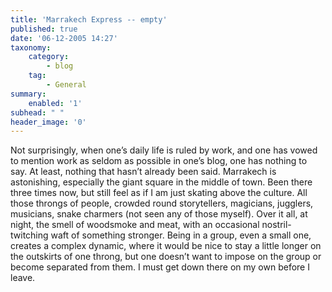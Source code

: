 ```yaml
---
title: 'Marrakech Express -- empty'
published: true
date: '06-12-2005 14:27'
taxonomy:
    category:
        - blog
    tag:
        - General
summary:
    enabled: '1'
subhead: " "
header_image: '0'
---
```


Not surprisingly, when one’s daily life is ruled by work, and one has vowed to mention work as seldom as possible in one’s blog, one has nothing to say. At least, nothing that hasn’t already been said. Marrakech is astonishing, especially the giant square in the middle of town. Been there three times now, but still feel as if I am just skating above the culture. All those throngs of people, crowded round storytellers, magicians, jugglers, musicians, snake charmers (not seen any of those myself). Over it all, at night, the smell of woodsmoke and meat, with an occasional nostril-twitching waft of something stronger. Being in a group, even a small one, creates a complex dynamic, where it would be nice to stay a little longer on the outskirts of one throng, but one doesn’t want to impose on the group or become separated from them. I must get down there on my own before I leave.
